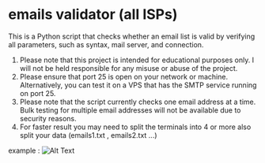 # emails validator (all ISPs)
This is a Python script that checks whether an email list is valid by verifying all parameters, such as syntax, mail server, and connection.
1. Please note that this project is intended for educational purposes only. I will not be held responsible for any misuse or abuse of the project.
2. Please ensure that port 25 is open on your network or machine. Alternatively, you can test it on a VPS that has the SMTP service running on port 25.
3. Please note that the script currently checks one email address at a time. Bulk testing for multiple email addresses will not be available due to security reasons.
4. For faster result you may need to split the terminals into 4 or more also split your data (emails1.txt , emails2.txt ...)

example : 
![Alt Text](https://i.ibb.co/C9bZ5ym/1.png)
